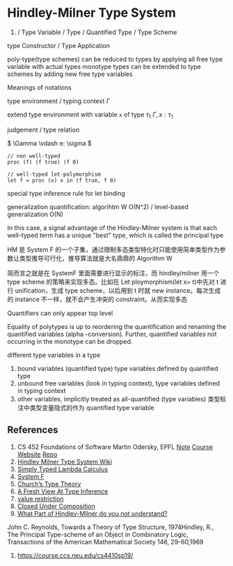 # Hindley-Milner Type System

1. / Type Variable / Type / Quantified Type / Type Scheme

type Constructor / Type Application

poly-type(type schemes) can be reduced to types by applying all free type variable with actual types
monotype types can be extended to type schemes by adding new free type variables

Meanings of notations

type environment / typing context $\Gamma$

extend type environment with variable `x` of type $\tau_1$ $\Gamma,x:\tau_1$

judgement / type relation

$
\Gamma \vdash e: \sigma
$

```test
// non well-typed
proc (f) (f true) (f 0)

// well-typed let-polymorphism
let f = proc (x) x in (f true, f 0)
```

special type inference rule for let binding

generalization
quantification: algorihtm W O(N^2) / level-based generalization O(N)

In this case, a signal advantage of the Hindley-Milner system is that each well-typed term has a unique "best" type, which is called the principal type

HM 是 System F 的一个子集，通过限制多态类型特化时只能使用简单类型作为参数让类型推导可行化，推导算法就是大名鼎鼎的 Algorithm W

简而言之就是在 SystemF 里面需要进行显示的标注，而 hindley/milner 用一个 type scheme 的策略来实现多态。比如在 Let ploymorphism(let x= t)中先对 t 进行 unification，生成 type scheme，以后用到 t 时就 new instance。每次生成的 instance 不一样，就不会产生冲突的 constraint。从而实现多态

Quantifiers can only appear top level

Equality of polytypes is up to reordering the quantification and renaming the quantified variables (alpha -conversion). Further, quantified variables not occurring in the monotype can be dropped.

different type variables in a type

1. bound variables (quantified type) type variables defined by quantified type
1. unbound free variables (look in typing context), type variables defined in typing context
1. other variables, implicitly treated as all-quantified (type variables) 类型标注中类型变量隐式的作为 quantified type variable

## References

1. CS 452 Foundations of Software Martin Odersky, EPFL [Note](https://kjaer.io/fos/) [Course Website](http://lampwww.epfl.ch/teaching/archive/type_systems/2010/docs/week01-2x2.pdf) [Repo](https://github.com/jxiw/Foundation-of-software/tree/master)
1. [Hindley Milner Type System Wiki](https://en.wikipedia.org/wiki/Hindley%E2%80%93Milner_type_system)
1. [Simply Typed Lambda Calculus](https://en.wikipedia.org/wiki/Simply_typed_lambda_calculus)
1. [System F](https://en.wikipedia.org/wiki/System_F)
1. [Church’s Type Theory](https://plato.stanford.edu/entries/type-theory-church/)
1. [A Fresh View At Type Inference](https://drive.google.com/file/d/1VPN0WDEVnA3aPDwQh9HtroBcGnhJTL5g/view)
1. [value restriction](https://en.wikipedia.org/wiki/Value_restriction)
1. [Closed Under Composition](https://stackoverflow.com/questions/23104490/meaning-of-closed-under-composition)
1. [What Part of Hindley-Milner do you not understand?](https://stackoverflow.com/questions/12532552/what-part-of-hindley-milner-do-you-not-understand)

John C. Reynolds, Towards a Theory of Type Structure, 1974Hindley, R., The Principal Type-scheme of an Object in Combinatory Logic, Transactions of the American Mathematical Society 146, 29-60,1969

1. https://course.ccs.neu.edu/cs4410sp19/
